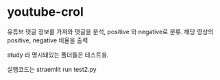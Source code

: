 # youtube-crol

유튜브 댓글 정보를 가져와 댓글을 분석, positive 와 negative로 분류.
해당 영상의 positive, negative 비율을 출력

study 라 명시돼있는 폴더들은 테스트용.

실행코드는 straemlit run test2.py